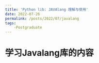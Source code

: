 ```yaml
---
title: 'Python lib: JAVAlang 理解与使用'
date: 2022-07-26
permalink: /posts/2022/07/javalang
tags:
    -Postgraduate
---
```


# 学习Javalang库的内容